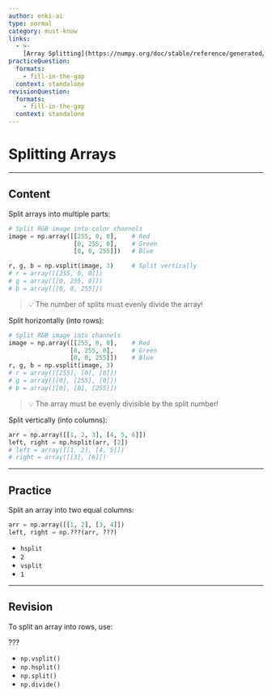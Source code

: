 ```yaml
---
author: enki-ai
type: normal
category: must-know
links:
  - >-
    [Array Splitting](https://numpy.org/doc/stable/reference/generated/numpy.split.html){website}
practiceQuestion:
  formats:
    - fill-in-the-gap
  context: standalone
revisionQuestion:
  formats:
    - fill-in-the-gap
  context: standalone
---
```


# Splitting Arrays

---

## Content

Split arrays into multiple parts:

```python
# Split RGB image into color channels
image = np.array([[255, 0, 0],    # Red
                  [0, 255, 0],    # Green
                  [0, 0, 255]])   # Blue

r, g, b = np.vsplit(image, 3)     # Split vertically
# r = array([[255, 0, 0]])
# g = array([[0, 255, 0]])
# b = array([[0, 0, 255]])
```

> 💡 The number of splits must evenly divide the array!

Split horizontally (into rows):

```python
# Split RGB image into channels
image = np.array([[255, 0, 0],    # Red
                 [0, 255, 0],     # Green
                 [0, 0, 255]])    # Blue
r, g, b = np.vsplit(image, 3)
# r = array([[255], [0], [0]])
# g = array([[0], [255], [0]])
# b = array([[0], [0], [255]])
```

> 💡 The array must be evenly divisible by the split number!

Split vertically (into columns):

```python
arr = np.array([[1, 2, 3], [4, 5, 6]])
left, right = np.hsplit(arr, [2])
# left = array([[1, 2], [4, 5]])
# right = array([[3], [6]])
```

---

## Practice

Split an array into two equal columns:

```python
arr = np.array([[1, 2], [3, 4]])
left, right = np.???(arr, ???)
```

- `hsplit`
- `2`
- `vsplit`
- `1`

---

## Revision

To split an array into rows, use:

???

- `np.vsplit()`
- `np.hsplit()`
- `np.split()`
- `np.divide()`
